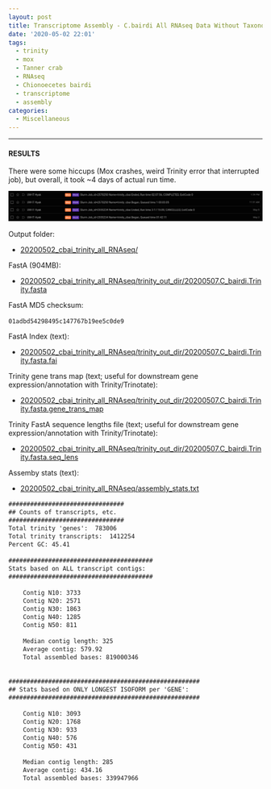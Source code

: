 ```yaml
---
layout: post
title: Transcriptome Assembly - C.bairdi All RNAseq Data Without Taxonomic Filters with Trinity on Mox
date: '2020-05-02 22:01'
tags:
  - trinity
  - mox
  - Tanner crab
  - RNAseq
  - Chionoecetes bairdi
  - transcriptome
  - assembly
categories:
  - Miscellaneous
---
```




---

#### RESULTS

There were some hiccups (Mox crashes, weird Trinity error that interrupted job), but overall, it took ~4 days of actual run time.

![cbai Trinity all RNAseq runtime](https://github.com/RobertsLab/sams-notebook/blob/master/images/screencaps/20200502_cbai_trinity_all_RNAseq_runtime.png?raw=true)

Output folder:

- [20200502_cbai_trinity_all_RNAseq/](https://gannet.fish.washington.edu/Atumefaciens/20200502_cbai_trinity_all_RNAseq/)

FastA (904MB):

- [20200502_cbai_trinity_all_RNAseq/trinity_out_dir/20200507.C_bairdi.Trinity.fasta](https://gannet.fish.washington.edu/Atumefaciens/20200502_cbai_trinity_all_RNAseq/trinity_out_dir/20200507.C_bairdi.Trinity.fasta)

FastA MD5 checksum:

`01adbd54298495c147767b19ee5c0de9`

FastA Index (text):

- [20200502_cbai_trinity_all_RNAseq/trinity_out_dir/20200507.C_bairdi.Trinity.fasta.fai](https://gannet.fish.washington.edu/Atumefaciens/20200502_cbai_trinity_all_RNAseq/trinity_out_dir/20200507.C_bairdi.Trinity.fasta.fai)


Trinity gene trans map (text; useful for downstream gene expression/annotation with Trinity/Trinotate):

- [20200502_cbai_trinity_all_RNAseq/trinity_out_dir/20200507.C_bairdi.Trinity.fasta.gene_trans_map](https://gannet.fish.washington.edu/Atumefaciens/20200502_cbai_trinity_all_RNAseq/trinity_out_dir/20200507.C_bairdi.Trinity.fasta.gene_trans_map)

Trinity FastA sequence lengths file (text; useful for downstream gene expression/annotation with Trinity/Trinotate):

- [20200502_cbai_trinity_all_RNAseq/trinity_out_dir/20200507.C_bairdi.Trinity.fasta.seq_lens](https://gannet.fish.washington.edu/Atumefaciens/20200502_cbai_trinity_all_RNAseq/trinity_out_dir/20200507.C_bairdi.Trinity.fasta.seq_lens)

Assemby stats (text):

- [20200502_cbai_trinity_all_RNAseq/assembly_stats.txt](https://gannet.fish.washington.edu/Atumefaciens/20200502_cbai_trinity_all_RNAseq/assembly_stats.txt)

```
################################
## Counts of transcripts, etc.
################################
Total trinity 'genes':	783006
Total trinity transcripts:	1412254
Percent GC: 45.41

########################################
Stats based on ALL transcript contigs:
########################################

	Contig N10: 3733
	Contig N20: 2571
	Contig N30: 1863
	Contig N40: 1285
	Contig N50: 811

	Median contig length: 325
	Average contig: 579.92
	Total assembled bases: 819000346


#####################################################
## Stats based on ONLY LONGEST ISOFORM per 'GENE':
#####################################################

	Contig N10: 3093
	Contig N20: 1768
	Contig N30: 933
	Contig N40: 576
	Contig N50: 431

	Median contig length: 285
	Average contig: 434.16
	Total assembled bases: 339947966
```
